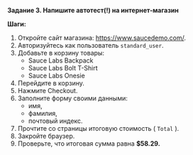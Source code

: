 **Задание 3. Напишите автотест(!) на интернет-магазин**

**Шаги:**

1. Откройте сайт магазина: https://www.saucedemo.com/.
2. Авторизуйтесь как пользователь `standard_user`.
3. Добавьте в корзину товары:
    - Sauce Labs Backpack
    - Sauce Labs Bolt T-Shirt
    - Sauce Labs Onesie
4. Перейдите в корзину.
5. Нажмите Checkout.
6. Заполните форму своими данными:
    - имя,
    - фамилия,
    - почтовый индекс.
7. Прочтите со страницы итоговую стоимость ( `Total` ).
8. Закройте браузер.
9. Проверьте, что итоговая сумма равна **$58.29.**